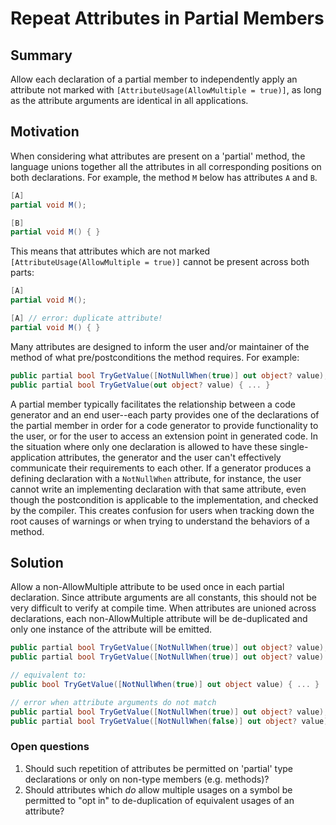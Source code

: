 # Repeat Attributes in Partial Members

## Summary

Allow each declaration of a partial member to independently apply an attribute not marked with `[AttributeUsage(AllowMultiple = true)]`, as long as the attribute arguments are identical in all applications.

## Motivation

When considering what attributes are present on a 'partial' method, the language unions together all the attributes in all corresponding positions on both declarations. For example, the method `M` below has attributes `A` and `B`.

```cs
[A]
partial void M();

[B]
partial void M() { }
```

This means that attributes which are not marked `[AttributeUsage(AllowMultiple = true)]` cannot be present across both parts:

```cs
[A]
partial void M();

[A] // error: duplicate attribute!
partial void M() { }
```

Many attributes are designed to inform the user and/or maintainer of the method of what pre/postconditions the method requires. For example:

```cs
public partial bool TryGetValue([NotNullWhen(true)] out object? value);
public partial bool TryGetValue(out object? value) { ... }
```

A partial member typically facilitates the relationship between a code generator and an end user--each party provides one of the declarations of the partial member in order for a code generator to provide functionality to the user, or for the user to access an extension point in generated code. In the situation where only one declaration is allowed to have these single-application attributes, the generator and the user can't effectively communicate their requirements to each other. If a generator produces a defining declaration with a `NotNullWhen` attribute, for instance, the user cannot write an implementing declaration with that same attribute, even though the postcondition is applicable to the implementation, and checked by the compiler. This creates confusion for users when tracking down the root causes of warnings or when trying to understand the behaviors of a method.

## Solution

Allow a non-AllowMultiple attribute to be used once in each partial declaration. Since attribute arguments are all constants, this should not be very difficult to verify at compile time. When attributes are unioned across declarations, each non-AllowMultiple attribute will be de-duplicated and only one instance of the attribute will be emitted.

```cs
public partial bool TryGetValue([NotNullWhen(true)] out object? value);
public partial bool TryGetValue([NotNullWhen(true)] out object? value) { ... } // ok

// equivalent to:
public bool TryGetValue([NotNullWhen(true)] out object value) { ... }

// error when attribute arguments do not match
public partial bool TryGetValue([NotNullWhen(true)] out object? value);
public partial bool TryGetValue([NotNullWhen(false)] out object? value) { ... } // error
```

### Open questions

1. Should such repetition of attributes be permitted on 'partial' type declarations or only on non-type members (e.g. methods)?
2. Should attributes which *do* allow multiple usages on a symbol be permitted to "opt in" to de-duplication of equivalent usages of an attribute?
